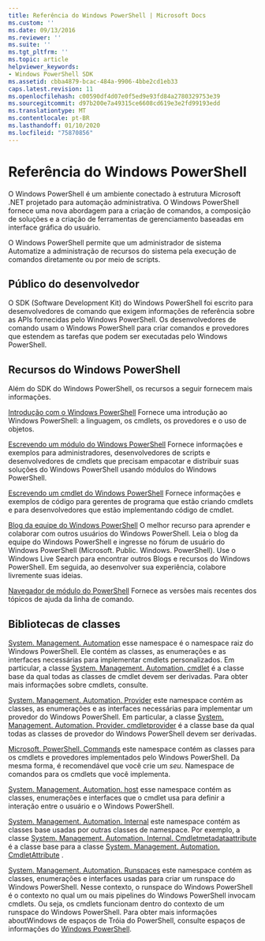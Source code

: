 ```yaml
---
title: Referência do Windows PowerShell | Microsoft Docs
ms.custom: ''
ms.date: 09/13/2016
ms.reviewer: ''
ms.suite: ''
ms.tgt_pltfrm: ''
ms.topic: article
helpviewer_keywords:
- Windows PowerShell SDK
ms.assetid: cbba4879-bcac-484a-9906-4bbe2cd1eb33
caps.latest.revision: 11
ms.openlocfilehash: c00590df4d07e0f5ed9e93fd84a2780329753e39
ms.sourcegitcommit: d97b200e7a49315ce6608cd619e3e2fd99193edd
ms.translationtype: MT
ms.contentlocale: pt-BR
ms.lasthandoff: 01/10/2020
ms.locfileid: "75870856"
---
```

# <a name="windows-powershell-reference"></a>Referência do Windows PowerShell

O Windows PowerShell é um ambiente conectado à estrutura Microsoft .NET projetado para automação administrativa. O Windows PowerShell fornece uma nova abordagem para a criação de comandos, a composição de soluções e a criação de ferramentas de gerenciamento baseadas em interface gráfica do usuário.

O Windows PowerShell permite que um administrador de sistema Automatize a administração de recursos do sistema pela execução de comandos diretamente ou por meio de scripts.

## <a name="developer-audience"></a>Público do desenvolvedor

O SDK (Software Development Kit) do Windows PowerShell foi escrito para desenvolvedores de comando que exigem informações de referência sobre as APIs fornecidas pelo Windows PowerShell. Os desenvolvedores de comando usam o Windows PowerShell para criar comandos e provedores que estendem as tarefas que podem ser executadas pelo Windows PowerShell.

## <a name="windows-powershell-resources"></a>Recursos do Windows PowerShell

Além do SDK do Windows PowerShell, os recursos a seguir fornecem mais informações.

[Introdução com o Windows PowerShell](/powershell/scripting/getting-started/getting-started-with-windows-powershell) Fornece uma introdução ao Windows PowerShell: a linguagem, os cmdlets, os provedores e o uso de objetos.

[Escrevendo um módulo do Windows PowerShell](./module/writing-a-windows-powershell-module.md) Fornece informações e exemplos para administradores, desenvolvedores de scripts e desenvolvedores de cmdlets que precisam empacotar e distribuir suas soluções do Windows PowerShell usando módulos do Windows PowerShell.

[Escrevendo um cmdlet do Windows PowerShell](./cmdlet/writing-a-windows-powershell-cmdlet.md) Fornece informações e exemplos de código para gerentes de programa que estão criando cmdlets e para desenvolvedores que estão implementando código de cmdlet.

[Blog da equipe do Windows PowerShell](https://blogs.msdn.microsoft.com/PowerShell/) O melhor recurso para aprender e colaborar com outros usuários do Windows PowerShell. Leia o blog da equipe do Windows PowerShell e ingresse no fórum de usuário do Windows PowerShell (Microsoft. Public. Windows. PowerShell).
Use o Windows Live Search para encontrar outros Blogs e recursos do Windows PowerShell. Em seguida, ao desenvolver sua experiência, colabore livremente suas ideias.

[Navegador de módulo do PowerShell](/powershell/module/) Fornece as versões mais recentes dos tópicos de ajuda da linha de comando.

## <a name="class-libraries"></a>Bibliotecas de classes

[System. Management. Automation](/dotnet/api/System.Management.Automation) esse namespace é o namespace raiz do Windows PowerShell. Ele contém as classes, as enumerações e as interfaces necessárias para implementar cmdlets personalizados. Em particular, a classe [System. Management. Automation. cmdlet](/dotnet/api/System.Management.Automation.Cmdlet) é a classe base da qual todas as classes de cmdlet devem ser derivadas. Para obter mais informações sobre cmdlets, consulte.

[System. Management. Automation. Provider](/dotnet/api/System.Management.Automation.Provider) este namespace contém as classes, as enumerações e as interfaces necessárias para implementar um provedor do Windows PowerShell. Em particular, a classe [System. Management. Automation. Provider. cmdletprovider](/dotnet/api/System.Management.Automation.Provider.CmdletProvider) é a classe base da qual todas as classes de provedor do Windows PowerShell devem ser derivadas.

[Microsoft. PowerShell. Commands](/dotnet/api/Microsoft.PowerShell.Commands) este namespace contém as classes para os cmdlets e provedores implementados pelo Windows PowerShell. Da mesma forma, é recomendável que você crie um *seu*. Namespace de comandos para os cmdlets que você implementa.

[System. Management. Automation. host](/dotnet/api/System.Management.Automation.Host) esse namespace contém as classes, enumerações e interfaces que o cmdlet usa para definir a interação entre o usuário e o Windows PowerShell.

[System. Management. Automation. Internal](/dotnet/api/System.Management.Automation.Internal) este namespace contém as classes base usadas por outras classes de namespace. Por exemplo, a classe [System. Management. Automation. Internal. Cmdletmetadataattribute](/dotnet/api/System.Management.Automation.Internal.CmdletMetadataAttribute) é a classe base para a classe [System. Management. Automation. CmdletAttribute](/dotnet/api/System.Management.Automation.CmdletAttribute) .

[System. Management. Automation. Runspaces](/dotnet/api/System.Management.Automation.Runspaces) este namespace contém as classes, enumerações e interfaces usadas para criar um runspace do Windows PowerShell. Nesse contexto, o runspace do Windows PowerShell é o contexto no qual um ou mais pipelines do Windows PowerShell invocam cmdlets. Ou seja, os cmdlets funcionam dentro do contexto de um runspace do Windows PowerShell. Para obter mais informações aboutWindows de espaços de Tróia do PowerShell, consulte espaços de informações do [Windows PowerShell](hosting/creating-runspaces.md).
